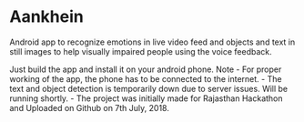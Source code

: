 # Aankhein
Android app to recognize emotions in live video feed and objects and text in still images to help visually impaired people using the voice feedback.


Just build the app and install it on your android phone.
Note - For proper working of the app, the phone has to be connected to the internet.
     - The text and object detection is temporarily down due to server issues. Will be running shortly.
     - The project was initially made for Rajasthan Hackathon and Uploaded on Github on 7th July, 2018.
